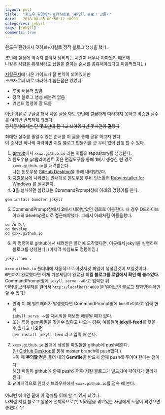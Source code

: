 ```yaml
---
layout: post
title:  "윈도우 환경에서 github로 jekyll 블로그 만들기"
date:   2018-08-03 00:56:12 +0900
categories: jekyll
tags: [jekyll]
comments: true
---
```

윈도우 환경에서 깃허브+지킬로 정적 블로그 생성을 했다. 

초반에 설정에 익숙치 않아서 낭비되는 시간이 너무나 아까웠기 때문에  
나같은 사람을 위해서라도 삽질을 줄이는 순서를 공유해야겠다고 마음먹었다(..)

[지킬문서](https://jekyllrb-ko.github.io/)에 나온 가이드가 잘 번역이 되어있지만  
초보자로써 바로 따라하기 힘든점은 있었다.
- 루비 써본적 없음
- 정적 블로그 생성 해본적 없음
- 커맨드 명령어 잘 모름

이런 이유로 구글링 해서 나온 글을 봐도 한번에 깔끔하게 따라하지 못하고 비슷한 실수를 여러번 반복하게 되었다.   
~~공식문서에서는 단 몇초만에 된다고 쓰여있지만 몇시간이 걸렸다~~  

최대한 실수를 줄일수 있는 순서를 이 글을 통해 공유 하고자 한다.  
이 순서만 하나씩 따라하면 지킬 블로그 만들기를 큰 무리 없이 진행 할 수 있다.  
1. [github](https://github.com/)에서 `xxxx.github.io` 라는 이름의 repository를 생성한다.  
2. 윈도우용 git클라이언트 혹은 편집도구를 통해 **1**에서 생성한 빈 경로 `xxxx.github.io`를 내려받는다.  
나는 윈도우용 [GitHub Desktop](https://desktop.github.com/)을 통해 내려받았다.  
3. [지킬문서](https://jekyllrb-ko.github.io/)에 나와있는 안내대로 윈도우용 루비 인스톨러 [RubyInstaller for Windows](https://rubyinstaller.org/) 를 설치한다.
4. **3**을 설치하면 실행되는 CommandPrompt창에 아래의 명령어를 친다.
```
gem install bundler jekyll
```
5. CommandPrompt창에서 **2**에서 내려받았던 경로로 이동한다. 내 경우 D드라이브 아래의 develop폴더로 접근해야했다. 그래서 아래처럼 이동을했다.
```
cd /d D:\
cd develop
cd xxxx.github.io
```
6. 위 명령어로 github에서 내려받은 폴더에 도착했다면, 이곳에서 jekyll을 실행하여 블로그를 생성한다. (마지막 마침표도 명령어임.)
```
jekyll new .
```
`xxxx.github.io` 폴더내에 자동적으로 이것저것 파일이 생성된것이 보일것이다.  
**6**번까지 완료했다면 이제 기본세팅이 완료된 **지킬 블로그를 로컬에서 확인 해 볼수있다.**  
CommandPrompt창에 `jekyll serve -w`라고 입력한 뒤  
인터넷 브라우저를 열어서 `http://localhost:4000` 을 열어보면 블로그 첫화면을 확인 할 수 있다!  
- 만약 이 때 빌드에러가 발생했다면 CommandPrompt창에 `bundle`이라고 입력 한 뒤  
 `jekyll serve -w`를 재시작을 해보면 해결될 때가 있다.  
- 또는 특정 gem파일을 찾을수 없다고 나오는 경우, 예를들어 **jekyll-feed**를 찾을 수 없다고 나오면  
`gem install jekyll-feed` 라고 입력 해 본다.

7. `xxxx.github.io` 폴더에 생성된 파일들을 github에 push해준다.  
(난 [GitHub Desktop](https://desktop.github.com/)를 통해 master branch에 push했다.)  
⭐️이 때 **주의할 점**은 폴더 내의 **Gemfile**을 반드시 함께 push해 주어야 한다는 점이다.  
해당 파일이 github에 함께 push되어야 지킬 블로그가 빌드되며 페이지가 열리게 된다!
8. ✔️마지막으로 인터넷 브라우저에서 `xxxx.github.io`를 접속 해 본다.
  
여러번 헤메인 끝에 이 절차를 이해 할 수 있게 되었다.  
나처럼 지킬 블로그 생성에 전체적으로(?) 어려움을 겪고있는 사람에게 도움이 되었으면 좋겠다. ^.^
